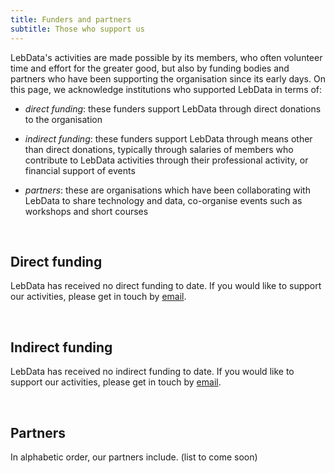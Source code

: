 ```yaml
---
title: Funders and partners
subtitle: Those who support us
---
```


LebData's activities are made possible by its members, who often volunteer time
and effort for the greater good, but also by funding bodies and partners who
have been supporting the organisation since its early days. On this page, we
acknowledge institutions who supported LebData in terms of:

* *direct funding*: these funders support LebData through direct donations to the
  organisation

* *indirect funding*: these funders support LebData through means other than
  direct donations, typically through salaries of members who contribute to
  LebData activities through their professional activity, or financial support of
  events
  
* *partners*: these are organisations which have been collaborating with LebData
  to share technology and data, co-organise events such as workshops and short courses
  

<br>

## Direct funding

LebData has received no direct funding to date. If you would like to support our
activities, please get in touch by [email](mailto:lebdata1948@gmail.com).


<br>

## Indirect funding

LebData has received no indirect funding to date. If you would like to support our
activities, please get in touch by [email](mailto:lebdata1948@gmail.com).

<br>

## Partners

In alphabetic order, our partners include. (list to come soon)

